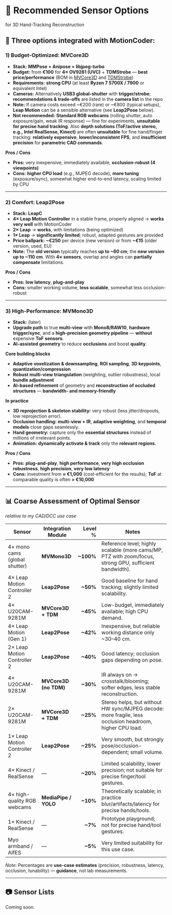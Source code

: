 # 🎥 Recommended Sensor Options
for 3D Hand-Tracking Reconstruction

## 📍 Three options integrated with MotionCoder:

### 1) **Budget-Optimized: MVCore3D**

* **Stack:** **MMPose + Anipose + libjpeg-turbo**
* **Budget:** from **€100** for **4× OV9281 (UVC)** + **TDMStrobe** — **best price/performance** (BOM in [MVCore3D](https://github.com/xtanai/mvcore3d) and [TDMStrobe](https://github.com/xtanai/tdmstrobe))
* **Requirements:** **strong CPU** (at least **Ryzen 7 5700X / 7900** or equivalent Intel)
* **Cameras:** Alternatively **USB3 global-shutter** with **trigger/strobe**; **recommendations & trade-offs** are listed in the **camera list** in the repo
* **Note:** If camera costs exceed ~€200 (rare) or ~€800 (typical setups), **Leap Motion** can be a sensible alternative (see **Leap2Pose** below).
* **Not recommended:** **Standard RGB webcams** (rolling shutter, auto exposure/gain, weak IR response) — fine for experiments, **unsuitable for precise hand tracking**. Also **depth solutions (ToF/active stereo, e.g., Intel RealSense, Kinect)** are often **unsuitable** for fine hand/finger tracking: **relatively expensive**, **lower/inconsistent FPS**, and **insufficient precision** for **parametric CAD commands**.

**Pros / Cons**

* **Pros:** very inexpensive, immediately available, **occlusion-robust (4 viewpoints)**
* **Cons:** **higher CPU load** (e.g., MJPEG decode), **more tuning** (exposure/sync), somewhat higher end-to-end latency, scaling limited by CPU

---

### 2) **Comfort: Leap2Pose**

* **Stack:** **LeapC**
* **4× Leap Motion Controller** in a stable frame, properly aligned → **works very well** with MotionCoder
* **2× Leap** → **works**, with limitations (being optimized)
* **1× Leap** → **significantly limited**; robust, adapted gestures are provided
* **Price ballpark:** **~€250** per device (new version) or from **~€15** (older version, used, EU)
* **Note:** The **old version** typically reaches **up to ~60 cm**; the **new version** **up to ~110 cm**. With **4× sensors**, overlap and angles can **partially compensate** limitations.

**Pros / Cons**

* **Pros:** **low latency**, **plug-and-play**
* **Cons:** smaller working volume, **less scalable**, somewhat less occlusion-robust

---

### 3) **High-Performance: MVMono3D**

* **Stack:** (later)
* **Upgrade path** to true **multi-view** with **Mono8/RAW10**, **hardware trigger/sync**, and a **high-precision geometry pipeline** — **without** expensive **ToF sensors**.
* **AI-assisted geometry** to reduce **occlusions** and boost **quality**.

**Core building blocks**

* **Adaptive voxelization & downsampling**, **ROI sampling**, **3D keypoints**, **quantization/compression**
* **Robust multi-view triangulation** (weighting, outlier robustness), local **bundle adjustment**
* **AI-based refinement** of geometry and **reconstruction of occluded structures** — **bandwidth- and memory-friendly**

**In practice**

* **3D reprojection & skeleton stability:** very robust (less jitter/dropouts, low reprojection error).
* **Occlusion handling:** **multi-view + IR**, **adaptive weighting**, and **temporal models** close gaps seamlessly.
* **Hand geometry:** capture only the **essential structures** instead of millions of irrelevant points.
* **Animation:** **dynamically activate & track** only the **relevant regions**.

**Pros / Cons**

* **Pros:** **plug-and-play**, **high performance**, **very high occlusion robustness**, **high precision**, **very low latency**
* **Cons:** investment from **≈ €1,000** (cost-efficient for the results); **ToF** at comparable quality is often **> €10,000**

---

## 📊 **Coarse Assessment of Optimal Sensor**

*relative to my CAD/DCC use case*

| Sensor                        | Integration Module    |   Level % | Notes                                                                                                   |
| ----------------------------- | --------------------- | --------: | ------------------------------------------------------------------------------------------------------- |
| 4× mono cams (global shutter) | **MVMono3D**          | **~100%** | Reference level; highly scalable (more cams/MP, PTZ with zoom/focus, strong GPU, sufficient bandwidth). |
| 4× Leap Motion Controller 2   | **Leap2Pose**         |  **~50%** | Good baseline for hand tracking; slightly limited scalability.                                          |
| 4× U20CAM-9281M               | **MVCore3D + TDM**    |  **~45%** | Low-budget, immediately available; high CPU demand.                                                     |
| 4× Leap Motion (Gen 1)        | **Leap2Pose**         |  **~42%** | Inexpensive, but reliable working distance only ~30–40 cm.                                              |
| 2× Leap Motion Controller 2   | **Leap2Pose**         |  **~40%** | Good latency; occlusion gaps depending on pose.                                                         |
| 4× U20CAM-9281M               | **MVCore3D (no TDM)** |  **~30%** | IR always on → crosstalk/blooming; softer edges, less stable reconstruction.                            |
| 2× U20CAM-9281M               | **MVCore3D + TDM**    |  **~25%** | Stereo helps, but without HW sync/MJPEG decode: more fragile, less occlusion headroom, higher CPU load. |
| 1× Leap Motion Controller 2   | **Leap2Pose**         |  **~25%** | Very smooth, but strongly pose/occlusion-dependent; small volume.                                       |
| 4× Kinect / RealSense         | —                     |  **~20%** | Limited scalability, lower precision; not suitable for precise finger/tool gestures.                    |
| 4× high-quality RGB webcams   | **MediaPipe / YOLO**  |  **~10%** | Theoretically scalable; in practice blur/artifacts/latency for precise hands/tools.                     |
| 1× Kinect / RealSense         | —                     |   **~7%** | Prototype playground; not for precise hand/tool gestures.                                               |
| Myo armband / AIfES           | —                     |   **~5%** | Very limited suitability for this use case.                                                             |

*Note:* Percentages are **use-case estimates** (precision, robustness, latency, occlusion, tunability) — **guidance**, not lab measurements.

---

## 📷 Sensor Lists

Coming soon.
